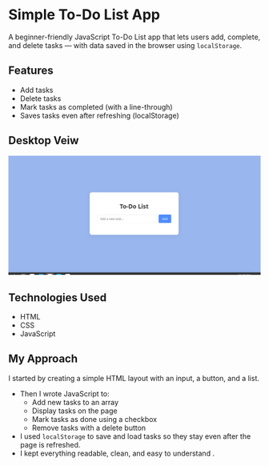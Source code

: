#  Simple To-Do List App

A beginner-friendly JavaScript To-Do List app that lets users add, complete, and delete tasks — with data saved in the browser using `localStorage`.

##  Features

-  Add tasks
-  Delete tasks
-  Mark tasks as completed (with a line-through)
-  Saves tasks even after refreshing (localStorage)

## Desktop Veiw

![screenshot](Screenshot_20250714_120403.png) 

##  Technologies Used

- HTML
- CSS
- JavaScript 


## My Approach

I started by creating a simple HTML layout with an input, a button, and a list.
- Then I wrote JavaScript to:
  - Add new tasks to an array
  - Display tasks on the page
  - Mark tasks as done using a checkbox
  - Remove tasks with a delete button
- I used `localStorage` to save and load tasks so they stay even after the page is refreshed.
- I kept everything readable, clean, and easy to understand .

